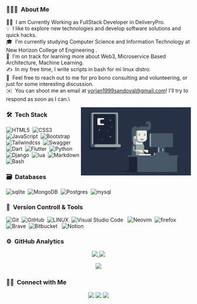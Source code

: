 <!-- ## 👋 &nbsp;Hey there! I'm Sandoval Yorjan -->

### 👨🏻‍💻 &nbsp;About Me

👨‍💻 &nbsp;I am Currently Working as FullStack Developer in DeliveryPro.\
💡 &nbsp;I like to explore new technologies and develop software solutions and quick hacks.\
🎓 &nbsp;I'm currently studying Computer Science and Information Technology at New Horizon College of Engineering .\
🌱 &nbsp;I'm on track for learning more about Web3, Microservice Based Architecture, Machine Learning.\
✍️ &nbsp;In my free time, I write scripts in bash for mi linux distro.\
💬 &nbsp;Feel free to reach out to me for pro bono consulting and volunteering, or just for some interesting discussion.\
✉️ &nbsp;You can shoot me an email at yorjan1999sandoval@gmail.com! I'll try to respond as soon as I can.\



<img alt="Night Coding" src="https://raw.githubusercontent.com/AVS1508/AVS1508/master/assets/Night-Coding.gif" align="right"/>

### 🛠 &nbsp;Tech Stack


![HTML5](https://img.shields.io/badge/html5-%23E34F26.svg?style=for-the-badge&logo=html5&logoColor=white)&nbsp;
![CSS3](https://img.shields.io/badge/css3-%231572B6.svg?style=for-the-badge&logo=css3&logoColor=white)&nbsp;
![JavaScript](https://img.shields.io/badge/javascript-%23323330.svg?style=for-the-badge&logo=javascript&logoColor=%23F7DF1E)&nbsp;
![Bootstrap](https://img.shields.io/badge/bootstrap-%23563D7C.svg?style=for-the-badge&logo=bootstrap&logoColor=white)&nbsp;
![Tailwindcss](https://img.shields.io/badge/tailwincss-%2335495e.svg?style=for-the-badge&logo=tailwindcss&logoColor=%234FC08D)&nbsp;
![Swagger](https://img.shields.io/badge/-Nodejs-%23Clojure?style=for-the-badge&logo=nodejs&logoColor=white)&nbsp;
![Dart](https://img.shields.io/badge/Dart-0a6db9?style=for-the-badge&logo=dart&logoColor=white)&nbsp;
![Flutter](https://img.shields.io/badge/Flutter-%2300599C.svg?style=for-the-badge&logo=flutter&logoColor=white)&nbsp;
![Python](https://img.shields.io/badge/python-3670A0?style=for-the-badge&logo=python&logoColor=ffdd54)&nbsp;
![Django](https://img.shields.io/badge/Django-%234285F4.svg?style=for-the-badge&logo=django&logoColor=white)&nbsp;
![lua](https://img.shields.io/badge/lua-%23F24E1E.svg?style=for-the-badge&logo=lua&logoColor=white)&nbsp;
![Markdown](https://img.shields.io/badge/markdown-%23000000.svg?style=for-the-badge&logo=markdown&logoColor=white)&nbsp;
![Bash](https://img.shields.io/badge/BASH-%236DB33F.svg?style=for-the-badge&logo=zsh&logoColor=white)&nbsp;


### 🗃 &nbsp;Databases

![sqlite](https://img.shields.io/badge/sqlite-%23DD0031.svg?style=for-the-badge&logo=sqlite&logoColor=white)&nbsp;
![MongoDB](https://img.shields.io/badge/MongoDB-%234ea94b.svg?style=for-the-badge&logo=mongodb&logoColor=white)&nbsp;
![Postgres](https://img.shields.io/badge/postgres-%23316192.svg?style=for-the-badge&logo=postgresql&logoColor=white)&nbsp;
![mysql](https://img.shields.io/badge/-mysql-b97b3c?style=for-the-badge&logo=mysql)&nbsp;


### 🧰 &nbsp;Version Controll & Tools 

![Git](https://img.shields.io/badge/git-%23F05033.svg?style=for-the-badge&logo=git&logoColor=white)&nbsp;
![GitHub](https://img.shields.io/badge/github-%23121011.svg?style=for-the-badge&logo=github&logoColor=white)&nbsp;
![LINUX](https://img.shields.io/badge/Linux-000?style=for-the-badge&logo=linux)&nbsp;
![Visual Studio Code](https://img.shields.io/badge/Visual%20Studio%20Code-0078d7.svg?style=for-the-badge&logo=visualstudio&logoColor=white)
&nbsp;
![Neovim](https://img.shields.io/badge/Neovim-00bd36.svg?style=for-the-badge&logo=neovim&logoColor=white)&nbsp;
![firefox](https://img.shields.io/badge/Firefox-FE7A16.svg?style=for-the-badge&logo=firefox&logoColor=white)&nbsp;
![Brave](https://img.shields.io/badge/Brave-FB542B?style=for-the-badge&logo=Brave&logoColor=white)&nbsp;
![Bitbucket](https://img.shields.io/badge/Obsidian-%2385249d.svg?style=for-the-badge&logo=obsidian&logoColor=white)&nbsp;&nbsp;
![Notion](https://img.shields.io/badge/Notion-%23000000.svg?style=for-the-badge&logo=notion&logoColor=white)&nbsp;

### ⚙️ &nbsp;GitHub Analytics

<p align="center">
  <a href="https://github.com/yorjanrafa">
    <img height="180em" src="https://github-readme-stats-eight-theta.vercel.app/api?username=yorjanrafa&show_icons=true&theme=dark&include_all_commits=true&count_private=true"/>
  </a>
  <a href="https://github.com/yorjanrafa">
    <img height="180em" src="https://github-readme-stats-eight-theta.vercel.app/api/top-langs/?username=yorjanrafa&layout=compact&langs_count=8&theme=dark"/>
  </a>
</p>

<p align="center">
  <img height="180em" src="https://github-readme-streak-stats.herokuapp.com/?user=yorjanrafa&theme=dark&hide_border=false"/>
</p>



### 🤝🏻 &nbsp;Connect with Me

<p align="center">
<a href="mailto:yorjan1999sandoval@gmail.com"><img src="https://img.shields.io/badge/-yorjan1999sandoval-D14836?style=flat&logo=Gmail&logoColor=white"/></a>
<a href="https://www.instagram.com/sandovalyorjan/"><img src="https://img.shields.io/badge/-Sandoval-E4405F?style=flat&logo=Instagram&logoColor=white"/></a>
<a href="https://www.facebook.com/profile.php?id=100012995797117"><img src="https://img.shields.io/badge/-Sandoval-1877F2?style=flat&logo=Facebook&logoColor=white"/></a>
</p>
